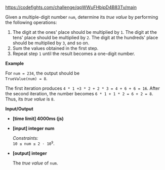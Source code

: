 https://codefights.com/challenge/qqWWuFHbipD4B83Tv/main
<p>Given a multiple-digit number <code>num</code>, determine its <em>true value</em> by performing the following operations:</p>
<ol>
<li>The digit at the ones' place should be multiplied by <code>1</code>. The digit at the tens' place should be multiplied by <code>2</code>. The digit at the hundreds' place should be multiplied by <code>3</code>, and so on.</li>
<li>Sum the values obtained in the first step.</li>
<li>Repeat step <code>1</code> until the result becomes a one-digit number.</li>
</ol>
<p><strong>Example</strong></p>
<p>For <code>num = 234</code>, the output should be<br>
<code>TrueValue(num) = 8</code>.</p>
<p>The first iteration produces <code>4 * 1 +3 * 2 + 2 * 3 = 4 + 6 + 6 = 16</code>. After the second iteration, the number becomes <code>6 * 1 + 1 * 2 = 6 + 2 = 8</code>. Thus, its <em>true value</em> is <code>8</code>.</p>
<p><strong>Input/Output</strong></p>
<ul>
<li><strong>[time limit] 4000ms (js)</strong></li>
</ul>
<ul>
<li>
<p><strong>[input] integer num</strong></p>
<p><em>Constraints:</em><br>
<code>10 ≤ num ≤ 2 · 10<sup>9</sup></code>.</p>
</li>
<li>
<p><strong>[output] integer</strong></p>
<p>The <em>true value</em> of <code>num</code>.</p>
</li>
</ul>
